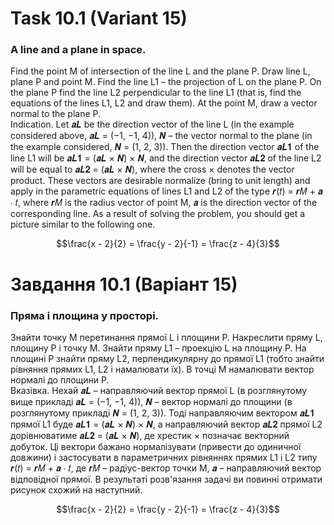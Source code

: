 # Task 10.1 (Variant 15)

### A line and a plane in space.

Find the point M of intersection of the line L and the plane P. Draw
line L, plane P and point M. Find the line L1 – the projection of L on the plane P. On the plane P find the line L2
perpendicular to the line L1 (that is, find the equations of the lines L1, L2 and draw them). At the point M, draw a
vector normal to the plane P.\
Indication. Let 𝒂𝑳 be the direction vector of the line L (in the example considered above, 𝒂𝑳 = (−1, −1, 4)), 𝑵 – the
vector normal to the plane (in the example considered, 𝑵 = (1, 2, 3)). Then the direction vector 𝒂𝑳𝟏 of the line L1 will
be 𝒂𝑳𝟏 = (𝒂𝑳 × 𝑵) × 𝑵, and the direction vector 𝒂𝑳𝟐 of the line L2 will be equal to 𝒂𝑳𝟐 = (𝒂𝑳 × 𝑵), where the cross ×
denotes the vector product. These vectors are desirable
normalize (bring to unit length) and apply in the parametric equations of lines L1 and L2 of the type 𝒓(𝑡) = 𝒓𝑀 + 𝒂 ∙
𝑡, where 𝒓𝑀 is the radius vector of point M, 𝒂 is the direction vector of the corresponding line.
As a result of solving the problem, you should get a picture similar to the following one.

$$\frac{x - 2}{2} = \frac{y - 2}{-1} = \frac{z - 4}{3}$$

# Завдання 10.1 (Варіант 15)

### Пряма і площина у просторі.

Знайти точку M перетинання прямої L і площини P. Накреслити
пряму L, площину P і точку M. Знайти пряму L1 – проекцію L на площину P. На
площині P знайти пряму L2, перпендикулярну до прямої L1 (тобто знайти
рівняння прямих L1, L2 і намалювати їх). В точці M намалювати вектор нормалі
до площини P.\
Вказівка. Нехай 𝒂𝑳 – направляючий вектор прямої L (в розглянутому вище
прикладі 𝒂𝑳 = (−1, −1, 4)), 𝑵 – вектор нормалі до площини (в розглянутому
прикладі 𝑵 = (1, 2, 3)). Тоді направляючим вектором 𝒂𝑳𝟏 прямої L1 буде
𝒂𝑳𝟏 = (𝒂𝑳 × 𝑵) × 𝑵, а направляючий вектор 𝒂𝑳𝟐 прямої L2 дорівнюватиме
𝒂𝑳𝟐 = (𝒂𝑳 × 𝑵), де хрестик × позначає векторний добуток. Ці вектори бажано
нормалізувати (привести до одиничної довжини) і застосувати в параметричних
рівняннях прямих L1 і L2 типу 𝒓(𝑡) = 𝒓𝑀 + 𝒂 ∙ 𝑡, де 𝒓𝑀 – радіус-вектор точки M,
𝒂 – направляючий вектор відповідної прямої.
В результаті розв'язання задачі ви повинні отримати рисунок схожий на
наступний.

$$\frac{x - 2}{2} = \frac{y - 2}{-1} = \frac{z - 4}{3}$$
